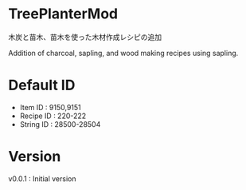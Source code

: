 # TreePlanterMod
木炭と苗木、苗木を使った木材作成レシピの追加

Addition of charcoal, sapling, and wood making recipes using sapling.

# Default ID
- Item ID : 9150,9151
- Recipe ID : 220-222
- String ID : 28500-28504

# Version
v0.0.1 : Initial version
